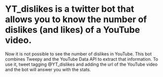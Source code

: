 # YT_dislikes is a twitter bot that allows you to know the number of dislikes (and likes) of a YouTube video.
Now it is not possible to see the number of dislikes in YouTube. This bot combines Tweepy and the YouTube Data API to extract that information.
To use it, tweet tagging @YT_dislikes and adding the url of the YouTube video and the bot will answer you with the stats.
